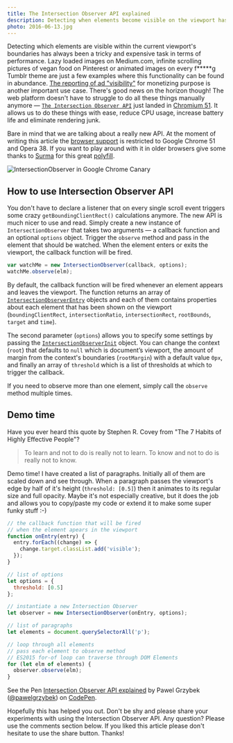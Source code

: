 ```yaml
---
title: The Intersection Observer API explained
description: Detecting when elements become visible on the viewport has always been an expensive task. Not anymore — the Intersection Observer API just landed in Chromium.
photo: 2016-06-13.jpg
---
```


Detecting which elements are visible within the current viewport's boundaries has always been a tricky and expensive task in terms of performance. Lazy loaded images on Medium.com, infinite scrolling pictures of vegan food on Pinterest or animated images on every f*****g Tumblr theme are just a few examples where this functionality can be found in abundance. [The reporting of ad "visibility"](http://www.iab.com/viewability-has-arrived-what-you-need-to-know-to-see-through-this-sea-change/) for monetizing purpose is another important use case. There's good news on the horizon though! The web platform doesn't have to struggle to do all these things manually anymore — [`The Intersection Observer API`](https://wicg.github.io/IntersectionObserver/) just landed in [Chromium 51](http://blog.chromium.org/2016/05/new-apis-to-help-developers-improve.html). It allows us to do these things with ease, reduce CPU usage, increase battery life and eliminate rendering junk.

Bare in mind that we are talking about a really new API. At the moment of writing this article the [browser support](https://www.chromestatus.com/feature/5695342691483648) is restricted to Google Chrome 51 and Opera 38. If you want to play around with it in older browsers give some thanks to [Surma](https://twitter.com/dassurma) for this great [polyfill](https://github.com/surma-dump/IntersectionObserver/blob/polyfill/polyfill/intersectionobserver-polyfill.js).

![IntersectionObserver in Google Chrome Canary](/photos/2016-06-13-1.jpg)

## How to use Intersection Observer API

You don't have to declare a listener that on every single scroll event triggers some crazy `getBoundingClientRect()` calculations anymore. The new API is much nicer to use and read. Simply create a new instance of `IntersectionObserver` that takes two arguments — a callback function and an optional `options` object. Trigger the `observe` method and pass in the element that should be watched. When the element enters or exits the viewport, the callback function will be fired.

```js
var watchMe = new IntersectionObserver(callback, options);
watchMe.observe(elm);
```

By default, the callback function will be fired whenever an element appears and leaves the viewport. The function returns an array of [`IntersectionObserverEntry`](https://wicg.github.io/IntersectionObserver/#intersection-observer-entry) objects and each of them contains properties about each element that has been shown on the viewport (`boundingClientRect`, `intersectionRatio`, `intersectionRect`, `rootBounds`, `target` and `time`).

The second parameter (`options`) allows you to specify some settings by passing the [`IntersectionObserverInit`](https://wicg.github.io/IntersectionObserver/#intersection-observer-init) object. You can change the context (`root`) that defaults to `null` which is document’s viewport, the amount of margin from the context's boundaries (`rootMargin`) with a default value `0px`, and finally an array of `threshold` which is a list of thresholds at which to trigger the callback.

If you need to observe more than one element, simply call the `observe` method multiple times.

## Demo time

Have you ever heard this quote by Stephen R. Covey from "The 7 Habits of Highly Effective People"?

> To learn and not to do is really not to learn. To know and not to do is really not to know.

Demo time! I have created a list of paragraphs. Initially all of them are scaled down and see through. When a paragraph passes the viewport's edge by half of it's height (`threshold: [0.5]`) then it animates to its regular size and full opacity. Maybe it's not especially creative, but it does the job and allows you to copy/paste my code or extend it to make some super funky stuff :-)

```js
// the callback function that will be fired
// when the element apears in the viewport
function onEntry(entry) {
  entry.forEach((change) => {
    change.target.classList.add('visible');
  });
}

// list of options
let options = {
  threshold: [0.5]
};

// instantiate a new Intersection Observer
let observer = new IntersectionObserver(onEntry, options);

// list of paragraphs
let elements = document.querySelectorAll('p');

// loop through all elements
// pass each element to observe method
// ES2015 for-of loop can traverse through DOM Elements
for (let elm of elements) {
  observer.observe(elm);
}
```

<p>
<p data-height="400" data-theme-id="dark" data-slug-hash="YWqWXJ" data-default-tab="result" data-user="pawelgrzybek" data-embed-version="2" data-preview="true" class="codepen">See the Pen <a href="http://codepen.io/pawelgrzybek/pen/YWqWXJ/">Intersection Observer API explained</a> by Pawel Grzybek (<a href="http://codepen.io/pawelgrzybek">@pawelgrzybek</a>) on <a href="http://codepen.io">CodePen</a>.</p>
<script async src="//assets.codepen.io/assets/embed/ei.js"></script>
</p>

Hopefully this has helped you out. Don't be shy and please share your experiments with using the Intersection Observer API. Any question? Please use the comments section below. If you liked this article please don't hesitate to use the share button. Thanks!
